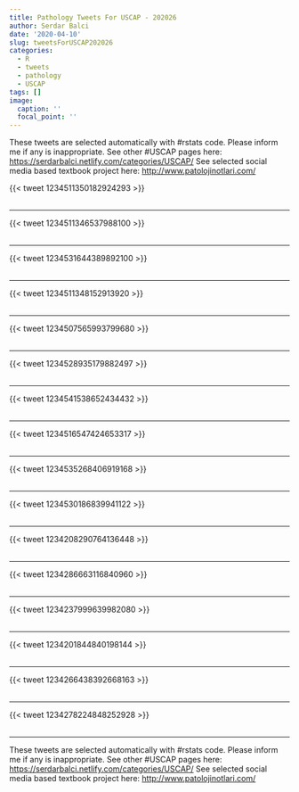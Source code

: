 ```yaml
---
title: Pathology Tweets For USCAP - 202026
author: Serdar Balci
date: '2020-04-10'
slug: tweetsForUSCAP202026
categories:
  - R
  - tweets
  - pathology
  - USCAP
tags: []
image:
  caption: ''
  focal_point: ''
---
```



These tweets are selected automatically with #rstats code. Please inform me if any is inappropriate.
See other #USCAP pages here: https://serdarbalci.netlify.com/categories/USCAP/ 
See selected social media based textbook project here: http://www.patolojinotlari.com/

{{< tweet 1234511350182924293 >}}
<br>
<br>
<hr>
{{< tweet 1234511346537988100 >}}
<br>
<br>
<hr>
{{< tweet 1234531644389892100 >}}
<br>
<br>
<hr>
{{< tweet 1234511348152913920 >}}
<br>
<br>
<hr>
{{< tweet 1234507565993799680 >}}
<br>
<br>
<hr>
{{< tweet 1234528935179882497 >}}
<br>
<br>
<hr>
{{< tweet 1234541538652434432 >}}
<br>
<br>
<hr>
{{< tweet 1234516547424653317 >}}
<br>
<br>
<hr>
{{< tweet 1234535268406919168 >}}
<br>
<br>
<hr>
{{< tweet 1234530186839941122 >}}
<br>
<br>
<hr>
{{< tweet 1234208290764136448 >}}
<br>
<br>
<hr>
{{< tweet 1234286663116840960 >}}
<br>
<br>
<hr>
{{< tweet 1234237999639982080 >}}
<br>
<br>
<hr>
{{< tweet 1234201844840198144 >}}
<br>
<br>
<hr>
{{< tweet 1234266438392668163 >}}
<br>
<br>
<hr>
{{< tweet 1234278224848252928 >}}
<br>
<br>
<hr>


These tweets are selected automatically with #rstats code. Please inform me if any is inappropriate.
See other #USCAP pages here: https://serdarbalci.netlify.com/categories/USCAP/ 
See selected social media based textbook project here: http://www.patolojinotlari.com/
